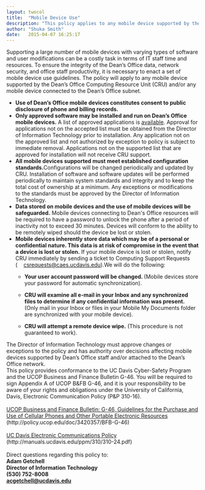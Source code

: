 ```yaml
---
layout: twocol
title:  "Mobile Device Use"
description: "This policy applies to any mobile device supported by the Dean’s Office Computing Resource Unit (CRU) and/or any mobile device connected to the Dean’s Office subnet."
author: "Shuka Smith"
date:   2015-04-07 16:25:17
---
```

<p>Supporting a large number of mobile devices with varying types of software and user modifications can be a costly task in terms of IT staff time and resources. To ensure the integrity of the Dean’s Office data, network security, and office staff productivity, it is necessary to enact a set of mobile device use guidelines. The policy will apply to any mobile device supported by the Dean’s Office Computing Resource Unit (CRU) and/or any mobile device connected to the Dean’s Office subnet.</p>
<ul>
    <li><strong>Use of Dean’s Office mobile devices constitutes consent to public disclosure of phone and billing records.</strong></li>
    <li><strong>Only approved software may be installed and run on Dean’s Office mobile devices.</strong> A list of approved applications is <a class="internal-link" href="/approved_software" title="Supported Software">available</a>. Approval for applications not on the accepted list must be obtained from the Director of Information Technology prior to installation. Any application not on the approved list and not authorized by exception to policy is subject to immediate removal. Applications not on the supported list that are approved for installation will not receive CRU support.</li>
    <li><strong>All mobile devices supported must meet established configuration standards.</strong>Configurations will be changed periodically and updated by CRU. Installation of software and software updates will be performed periodically to maintain system standards and integrity and to keep the total cost of ownership at a minimum. Any exceptions or modifications to the standards must be approved by the Director of Information Technology.</li>
    <li><strong>Data stored on mobile devices and the use of mobile devices will be safeguarded.</strong> Mobile devices connecting to Dean's Office resources will be required to have a password to unlock the phone after a period of inactivity not to exceed 30 minutes. Devices will conform to the ability to be remotely wiped should the device be lost or stolen.</li>
    <li><strong>Mobile devices inherently store data which may be of a personal or confidential nature. This data is at risk of compromise in the event that a device is lost or stolen.</strong> If your mobile device is lost or stolen, notify CRU immediately by sending a ticket to Computing Support Requests (<span class="link-mailto"><a href="mailto:csrequests@caes.ucdavis.edu" style="padding-left: 16px; ">csrequests@caes.ucdavis.edu</a>).We will do the following:</li>
</ul>
<ul>
    <ul>
        <li><strong>Your user account password will be changed. </strong>(Mobile devices store your password for automatic synchronization).</li>
    </ul>
    <ul>
        <li><strong>CRU will examine all e-mail in your Inbox and any synchronized files to determine if any confidential information was present. </strong>(Only mail in your Inbox or files in your Mobile My Documents folder are synchronized with your mobile device).</li>
    </ul>
    <ul>
        <li><strong>CRU will attempt a remote device wipe.</strong> (This procedure is not guaranteed to work).</li>
    </ul>
</ul>
<p>The Director of Information Technology must approve changes or exceptions to the policy and has authority over decisions affecting mobile devices supported by Dean’s Office staff and/or attached to the Dean’s Office network.
    <br />This policy provides conformance to the UC Davis Cyber-Safety Program and the UCOP Business and Finance Bulletin G-46. You will be required to sign Appendix A of UCOP B&amp;FB G-46, and it is your responsibility to be aware of your rights and obligations under the University of California, Davis, Electronic Communication Policy (P&amp;P 310-16).
    <br />
    <br /><a class="external-link" href="http://policy.ucop.edu/doc/3420357/BFB-G-46" target="_self" title="">UCOP Business and Finance Bulletin: G-46, Guidelines for the Purchase and Use of Cellular Phones and Other Portable Electronic Resources</a>
    <br /> (http://policy.ucop.edu/doc/3420357/BFB-G-46)
    <br />
    <br /><a class="external-link" href="http://manuals.ucdavis.edu/ppm/310/310-24.pdf" target="_self" title="external-link">UC Davis Electronic Communications Policy</a>
    <br />(http://manuals.ucdavis.edu/ppm/310/310-24.pdf)
    <br />
    <br />Direct questions regarding this policy to:
    <br /><strong>Adam Getchell <br />Director of Information Technology <br />(530) 752-8008 <br /><span><a class="mail-link" href="mailto:acgetchell@ucdavis.edu">acgetchell@ucdavis.edu</a></strong></p>
